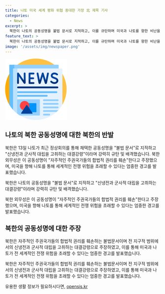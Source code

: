 ```yaml
---
title: 나토 미국 세계 평화 위협 중대한 가장 北 제목 기사
categories:
  - News
excerpt: >
  북한이 나토의 공동성명을 불법 문서로 지적하고, 이를 규탄하며 미국과 나토를 향한 비난을 쏟아냈습니다. 북한은 나토의 세계화 전략이 전쟁 위험을 초래할 수 있다고 경고하며, 나토를 세계의 안전과 평화를 위협하는 조직으로 규정했습니다.
feature_text: >
  북한이 나토의 공동성명을 불법 문서로 지적하고, 이를 규탄하며 미국과 나토를 향한 비난을 쏟아냈습니다. 북한은 나토의 세계화 전략이 전쟁 위험을 초래할 수 있다고 경고하며, 나토를 세계의 안전과 평화를 위협하는 조직으로 규정했습니다.
image: '/assets/img/newspaper.png'
---
```


<p><img src="/assets/img/newspaper.png" alt="kimp 속보" /></p>

<h2 data-ke-size="size26">나토의 북한 공동성명에 대한 북한의 반발</h2>

<p>북한은 13일 나토가 최근 정상회의를 통해 채택한 공동성명을 "불법 문서"로 지적하고 "신냉전과 군사적 대립을 고취하는 대결강령"이라며 강력히 규탄 및 배격했습니다. 북한 외무성은 이 공동성명이 "자주적인 주권국가들의 합법적 권리를 훼손"한다고 주장했으며, 미국을 향해 나토를 통해 세계적인 전쟁 위험을 초래할 수 있다는 엄중한 경고를 발표했습니다.</p>

<p data-ke-size="size16">북한은 나토의 공동성명을 "불법 문서"로 지적하고 "신냉전과 군사적 대립을 고취하는 대결강령"이라며 강력히 규탄 및 배격했습니다.</p>

<p data-ke-size="size16">북한 외무성은 이 공동성명이 "자주적인 주권국가들의 합법적 권리를 훼손"한다고 주장했으며, 미국을 향해 나토를 통해 세계적인 전쟁 위험을 초래할 수 있다는 엄중한 경고를 발표했습니다.</p>

<h2 data-ke-size="size26">북한의 공동성명에 대한 주장</h2>

<p>북한은 자주적인 주권국가들의 합법적 권리를 훼손하는 불법문서이며 전 지구적 범위에서의 신냉전과 군사적 대립을 고취하는 대결강령으로 주장하였고, 이를 통해 미국과 나토가 전 세계적인 전쟁 위험을 초래할 수 있다는 엄중한 경고를 발표했습니다.</p>

<p data-ke-size="size16">북한은 자주적인 주권국가들의 합법적 권리를 훼손하는 불법문서이며 전 지구적 범위에서의 신냉전과 군사적 대립을 고취하는 대결강령으로 주장하였고, 이를 통해 미국과 나토가 전 세계적인 전쟁 위험을 초래할 수 있다는 엄중한 경고를 발표했습니다.</p>
유용한 생활 정보가 필요하시다면, <a href="https://opensis.kr" rel="dofollow">opensis.kr</a>


